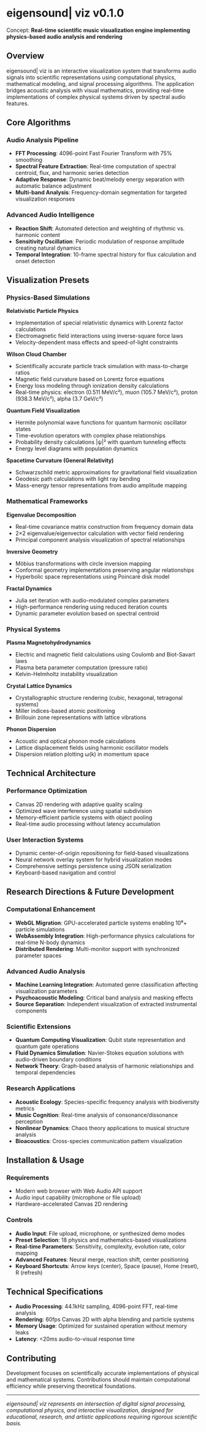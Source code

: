 # eigensound| viz v0.1.0

Concept: **Real-time scientific music visualization engine implementing physics-based audio analysis and rendering**

## Overview

eigensound| viz is an interactive visualization system that transforms audio signals into scientific representations using computational physics, mathematical modeling, and signal processing algorithms. The application bridges acoustic analysis with visual mathematics, providing real-time implementations of complex physical systems driven by spectral audio features.

## Core Algorithms

### Audio Analysis Pipeline
- **FFT Processing**: 4096-point Fast Fourier Transform with 75% smoothing
- **Spectral Feature Extraction**: Real-time computation of spectral centroid, flux, and harmonic series detection
- **Adaptive Response**: Dynamic beat/melody energy separation with automatic balance adjustment
- **Multi-band Analysis**: Frequency-domain segmentation for targeted visualization responses

### Advanced Audio Intelligence
- **Reaction Shift**: Automated detection and weighting of rhythmic vs. harmonic content
- **Sensitivity Oscillation**: Periodic modulation of response amplitude creating natural dynamics
- **Temporal Integration**: 10-frame spectral history for flux calculation and onset detection

## Visualization Presets

### Physics-Based Simulations

**Relativistic Particle Physics**
- Implementation of special relativistic dynamics with Lorentz factor calculations
- Electromagnetic field interactions using inverse-square force laws
- Velocity-dependent mass effects and speed-of-light constraints

**Wilson Cloud Chamber**
- Scientifically accurate particle track simulation with mass-to-charge ratios
- Magnetic field curvature based on Lorentz force equations
- Energy loss modeling through ionization density calculations
- Real-time physics: electron (0.511 MeV/c²), muon (105.7 MeV/c²), proton (938.3 MeV/c²), alpha (3.7 GeV/c²)

**Quantum Field Visualization**
- Hermite polynomial wave functions for quantum harmonic oscillator states
- Time-evolution operators with complex phase relationships
- Probability density calculations |ψ|² with quantum tunneling effects
- Energy level diagrams with population dynamics

**Spacetime Curvature (General Relativity)**
- Schwarzschild metric approximations for gravitational field visualization
- Geodesic path calculations with light ray bending
- Mass-energy tensor representations from audio amplitude mapping

### Mathematical Frameworks

**Eigenvalue Decomposition**
- Real-time covariance matrix construction from frequency domain data
- 2×2 eigenvalue/eigenvector calculation with vector field rendering
- Principal component analysis visualization of spectral relationships

**Inversive Geometry**
- Möbius transformations with circle inversion mapping
- Conformal geometry implementations preserving angular relationships
- Hyperbolic space representations using Poincaré disk model

**Fractal Dynamics**
- Julia set iteration with audio-modulated complex parameters
- High-performance rendering using reduced iteration counts
- Dynamic parameter evolution based on spectral centroid

### Physical Systems

**Plasma Magnetohydrodynamics**
- Electric and magnetic field calculations using Coulomb and Biot-Savart laws
- Plasma beta parameter computation (pressure ratio)
- Kelvin-Helmholtz instability visualization

**Crystal Lattice Dynamics**
- Crystallographic structure rendering (cubic, hexagonal, tetragonal systems)
- Miller indices-based atomic positioning
- Brillouin zone representations with lattice vibrations

**Phonon Dispersion**
- Acoustic and optical phonon mode calculations
- Lattice displacement fields using harmonic oscillator models
- Dispersion relation plotting ω(k) in momentum space

## Technical Architecture

### Performance Optimization
- Canvas 2D rendering with adaptive quality scaling
- Optimized wave interference using spatial subdivision
- Memory-efficient particle systems with object pooling
- Real-time audio processing without latency accumulation

### User Interaction Systems
- Dynamic center-of-origin repositioning for field-based visualizations
- Neural network overlay system for hybrid visualization modes
- Comprehensive settings persistence using JSON serialization
- Keyboard-based navigation and control

## Research Directions & Future Development

### Computational Enhancement
- **WebGL Migration**: GPU-accelerated particle systems enabling 10⁶+ particle simulations
- **WebAssembly Integration**: High-performance physics calculations for real-time N-body dynamics
- **Distributed Rendering**: Multi-monitor support with synchronized parameter spaces

### Advanced Audio Analysis
- **Machine Learning Integration**: Automated genre classification affecting visualization parameters
- **Psychoacoustic Modeling**: Critical band analysis and masking effects
- **Source Separation**: Independent visualization of extracted instrumental components

### Scientific Extensions
- **Quantum Computing Visualization**: Qubit state representation and quantum gate operations
- **Fluid Dynamics Simulation**: Navier-Stokes equation solutions with audio-driven boundary conditions
- **Network Theory**: Graph-based analysis of harmonic relationships and temporal dependencies

### Research Applications
- **Acoustic Ecology**: Species-specific frequency analysis with biodiversity metrics
- **Music Cognition**: Real-time analysis of consonance/dissonance perception
- **Nonlinear Dynamics**: Chaos theory applications to musical structure analysis
- **Bioacoustics**: Cross-species communication pattern visualization

## Installation & Usage

### Requirements
- Modern web browser with Web Audio API support
- Audio input capability (microphone or file upload)
- Hardware-accelerated Canvas 2D rendering

### Controls
- **Audio Input**: File upload, microphone, or synthesized demo modes
- **Preset Selection**: 18 physics and mathematics-based visualizations
- **Real-time Parameters**: Sensitivity, complexity, evolution rate, color mapping
- **Advanced Features**: Neural merge, reaction shift, center positioning
- **Keyboard Shortcuts**: Arrow keys (center), Space (pause), Home (reset), R (refresh)

## Technical Specifications

- **Audio Processing**: 44.1kHz sampling, 4096-point FFT, real-time analysis
- **Rendering**: 60fps Canvas 2D with alpha blending and particle systems
- **Memory Usage**: Optimized for sustained operation without memory leaks
- **Latency**: <20ms audio-to-visual response time

## Contributing

Development focuses on scientifically accurate implementations of physical and mathematical systems. Contributions should maintain computational efficiency while preserving theoretical foundations.

---

*eigensound| viz represents an intersection of digital signal processing, computational physics, and interactive visualization, designed for educational, research, and artistic applications requiring rigorous scientific basis.*